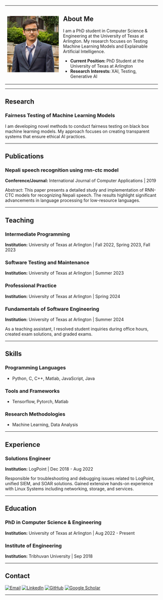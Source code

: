 <table>
<tr>
<td>

![Profile Photo](photo.jpg)

</td>
<td>

## About Me

I am a PhD student in Computer Science & Engineering at the University of Texas at Arlington. My research focuses on Testing Machine Learning Models and Explainable Artificial Intelligence. 

- **Current Position:** PhD Student at the University of Texas at Arlington
- **Research Interests:** XAI, Testing, Generative AI

</td>
</tr>
</table>

---

## Research

### Fairness Testing of Machine Learning Models
I am developing novel methods to conduct fairness testing on black box machine learning models. My approach focuses on creating transparent systems that ensure ethical AI practices.

---

## Publications

### Nepali speech recognition using rnn-ctc model
**Conference/Journal:** International Journal of Computer Applications | 2019

Abstract: This paper presents a detailed study and implementation of RNN-CTC models for recognizing Nepali speech. The results highlight significant advancements in language processing for low-resource languages.

---

## Teaching

### Intermediate Programming
**Institution:** University of Texas at Arlington | Fall 2022, Spring 2023, Fall 2023

### Software Testing and Maintenance
**Institution:** University of Texas at Arlington | Summer 2023

### Professional Practice
**Institution:** University of Texas at Arlington | Spring 2024

### Fundamentals of Software Engineering
**Institution:** University of Texas at Arlington | Summer 2024

As a teaching assistant, I resolved student inquiries during office hours, created exam solutions, and graded exams.

---

## Skills

### Programming Languages
- Python, C, C++, Matlab, JavaScript, Java

### Tools and Frameworks
- Tensorflow, Pytorch, Matlab

### Research Methodologies
- Machine Learning, Data Analysis 

---

## Experience

### Solutions Engineer 
**Institution:** LogPoint | Dec 2018 - Aug 2022

Responsible for troubleshooting and debugging issues related to LogPoint, unified SIEM, and SOAR solutions. Gained extensive hands-on experience with Linux Systems including networking, storage, and services.

---

## Education

### PhD in Computer Science & Engineering
**Institution:** University of Texas at Arlington | Aug 2022 - Present

### Institute of Engineering
**Institution:** Tribhuvan University | Sep 2018

---

## Contact

[![Email](email_icon.png)](mailto:arjunatwork7@gmail.com)
[![LinkedIn](linkedin_icon.png)](https://www.linkedin.com/in/arjdahal/)
[![GitHub](github_icon.png)](https://github.com/ajdahal/)
[![Google Scholar](google_scholar_icon.png)](https://scholar.google.com/citations?hl=en&user=fI9pyVIAAAAJ#)

---

